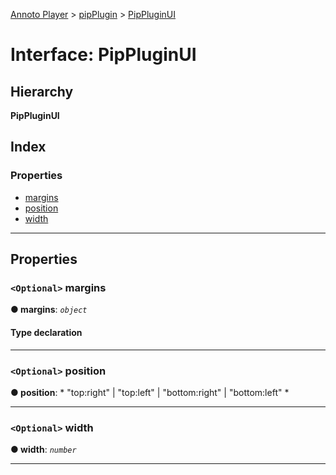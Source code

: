 [Annoto Player](../README.md) > [pipPlugin](../modules/pipplugin.md) > [PipPluginUI](../interfaces/pipplugin.pippluginui.md)

# Interface: PipPluginUI

## Hierarchy

**PipPluginUI**

## Index

### Properties

* [margins](pipplugin.pippluginui.md#margins)
* [position](pipplugin.pippluginui.md#position)
* [width](pipplugin.pippluginui.md#width)

---

## Properties

<a id="margins"></a>

### `<Optional>` margins

**● margins**: *`object`*

#### Type declaration

___
<a id="position"></a>

### `<Optional>` position

**● position**: * "top:right" &#124; "top:left" &#124; "bottom:right" &#124; "bottom:left"
*

___
<a id="width"></a>

### `<Optional>` width

**● width**: *`number`*

___

